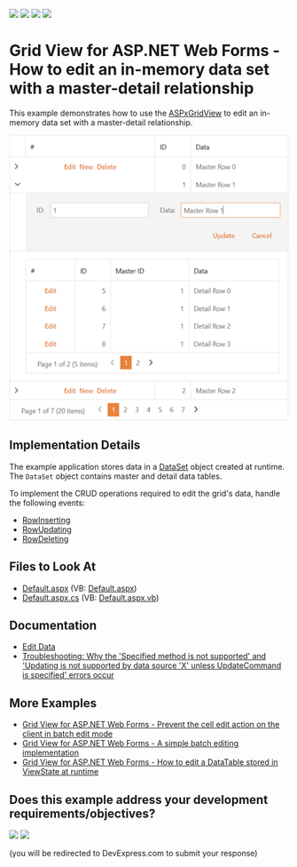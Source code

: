 <!-- default badges list -->
![](https://img.shields.io/endpoint?url=https://codecentral.devexpress.com/api/v1/VersionRange/128530956/22.1.4%2B)
[![](https://img.shields.io/badge/Open_in_DevExpress_Support_Center-FF7200?style=flat-square&logo=DevExpress&logoColor=white)](https://supportcenter.devexpress.com/ticket/details/E257)
[![](https://img.shields.io/badge/📖_How_to_use_DevExpress_Examples-e9f6fc?style=flat-square)](https://docs.devexpress.com/GeneralInformation/403183)
[![](https://img.shields.io/badge/💬_Leave_Feedback-feecdd?style=flat-square)](#does-this-example-address-your-development-requirementsobjectives)
<!-- default badges end -->
# Grid View for ASP.NET Web Forms - How to edit an in-memory data set with a master-detail relationship

This example demonstrates how to use the [ASPxGridView](https://docs.devexpress.com/AspNet/DevExpress.Web.ASPxGridView) to edit an in-memory data set with a master-detail relationship.

![How to Edit an In-Memory Data Set](edit-in-memory-dataset.png)

## Implementation Details 

The example application stores data in a [DataSet](https://docs.microsoft.com/en-us/dotnet/api/system.data.dataset?view=net-6.0) object created at runtime. The `DataSet` object contains master and detail data tables.

To implement the CRUD operations required to edit the grid's data, handle the following events:

- [RowInserting](https://docs.devexpress.com/AspNet/DevExpress.Web.ASPxGridView.RowInserting) 
- [RowUpdating](https://docs.devexpress.com/AspNet/DevExpress.Web.ASPxGridView.RowUpdating)
- [RowDeleting](https://docs.devexpress.com/AspNet/DevExpress.Web.ASPxGridView.RowDeleting)

## Files to Look At

- [Default.aspx](./CS/WebApp/Default.aspx) (VB: [Default.aspx](./VB/WebApp/Default.aspx))
- [Default.aspx.cs](./CS/WebApp/Default.aspx.cs) (VB: [Default.aspx.vb](./VB/WebApp/Default.aspx.vb))

## Documentation

- [Edit Data](https://docs.devexpress.com/AspNet/3712/components/grid-view/concepts/edit-data)
- [Troubleshooting: Why the 'Specified method is not supported' and 'Updating is not supported by data source 'X' unless UpdateCommand is specified' errors occur](https://docs.devexpress.com/AspNet/403771/troubleshooting/grid-related-issues/crud-operations-with-custom-data-source)

## More Examples
- [Grid View for ASP.NET Web Forms - Prevent the cell edit action on the client in batch edit mode](https://github.com/DevExpress-Examples/aspxgridview-prevent-batch-edit-action)
- [Grid View for ASP.NET Web Forms - A simple batch editing implementation](https://github.com/DevExpress-Examples/aspxgridview-simple-batch-editing-implementation)
- [Grid View for ASP.NET Web Forms - How to edit a DataTable stored in ViewState at runtime](https://github.com/DevExpress-Examples/how-to-edit-data-in-a-datatable-using-aspxgridview-at-runtime-when-data-is-stored-in-viewsta-e2945)
<!-- feedback -->
## Does this example address your development requirements/objectives?

[<img src="https://www.devexpress.com/support/examples/i/yes-button.svg"/>](https://www.devexpress.com/support/examples/survey.xml?utm_source=github&utm_campaign=aspxgridview-edit-in-memory-dataset&~~~was_helpful=yes) [<img src="https://www.devexpress.com/support/examples/i/no-button.svg"/>](https://www.devexpress.com/support/examples/survey.xml?utm_source=github&utm_campaign=aspxgridview-edit-in-memory-dataset&~~~was_helpful=no)

(you will be redirected to DevExpress.com to submit your response)
<!-- feedback end -->
